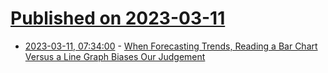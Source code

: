 # [Published on 2023-03-11](index.md)

* [2023-03-11, 07:34:00](https://soylentnews.org/article.pl?sid=23/03/09/1530212&from=rss) - [When Forecasting Trends, Reading a Bar Chart Versus a Line Graph Biases Our Judgement](https://soylentnews.org/article.pl?sid=23/03/09/1530212&from=rss)
